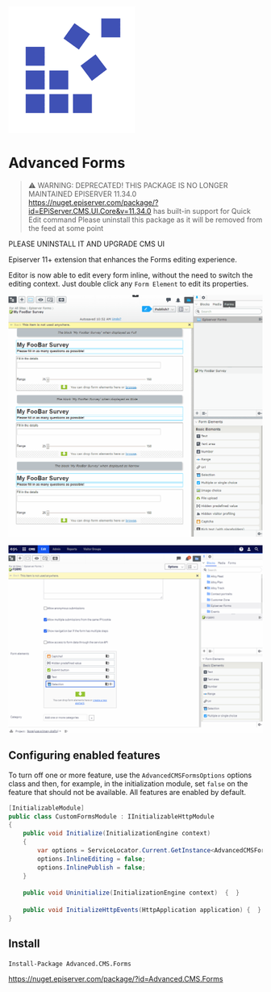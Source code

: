 ![Advanced CMS](assets/logo.png "Advanced CMS")

# Advanced Forms

> ⚠ WARNING: DEPRECATED! THIS PACKAGE IS NO LONGER MAINTAINED 
> EPISERVER 11.34.0 https://nuget.episerver.com/package/?id=EPiServer.CMS.UI.Core&v=11.34.0
> has built-in support for Quick Edit command
> Please uninstall this package as it will be removed from the feed at some point

PLEASE UNINSTALL IT AND UPGRADE CMS UI

Episerver 11+ extension that enhances the Forms editing experience.

Editor is now able to edit every form inline, without the need to switch the editing context.
Just double click any `Form Element` to edit its properties.

![Edit Form Properties](assets/documentation/inline_edit_form.gif "Edit Form Properties")

![Add Form Elements](assets/documentation/inline-form-add.gif "Add Form Elements")

## Configuring enabled features

To turn off one or more feature, use the `AdvancedCMSFormsOptions` options class and then, for example, in the initialization module, set `false` on the feature that should not be available. All features are enabled by default. 
 
```csharp
[InitializableModule]
public class CustomFormsModule : IInitializableHttpModule
{
    public void Initialize(InitializationEngine context)
    {
        var options = ServiceLocator.Current.GetInstance<AdvancedCMSFormsOptions>();
        options.InlineEditing = false;
        options.InlinePublish = false;
    }

    public void Uninitialize(InitializationEngine context)  {  }

    public void InitializeHttpEvents(HttpApplication application) {  }
}
 ```

## Install

```Install-Package Advanced.CMS.Forms```

https://nuget.episerver.com/package/?id=Advanced.CMS.Forms
